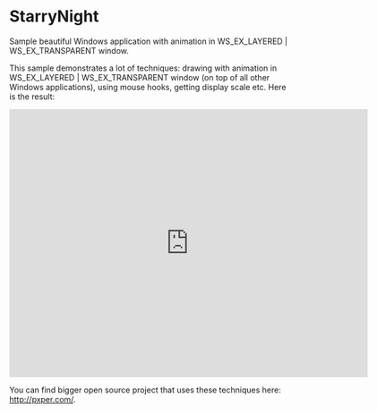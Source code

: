 # StarryNight
Sample beautiful Windows application with animation in WS_EX_LAYERED | WS_EX_TRANSPARENT window.

This sample demonstrates a lot of techniques: drawing with animation in WS_EX_LAYERED | WS_EX_TRANSPARENT
window (on top of all other Windows applications), using mouse hooks, getting display scale etc.
Here is the result:

<iframe width="640" height="480" src="https://www.youtube.com/embed/2js1YMyeiBk" frameborder="0" allowfullscreen></iframe>

You can find bigger open source project that uses these techniques here: http://pxper.com/.